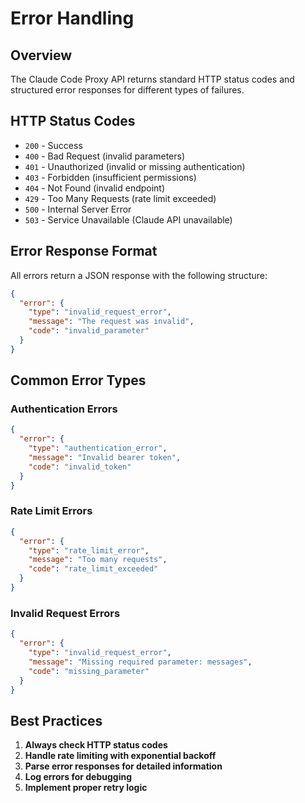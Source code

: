 # Error Handling

## Overview

The Claude Code Proxy API returns standard HTTP status codes and structured error responses for different types of failures.

## HTTP Status Codes

- `200` - Success
- `400` - Bad Request (invalid parameters)
- `401` - Unauthorized (invalid or missing authentication)
- `403` - Forbidden (insufficient permissions)
- `404` - Not Found (invalid endpoint)
- `429` - Too Many Requests (rate limit exceeded)
- `500` - Internal Server Error
- `503` - Service Unavailable (Claude API unavailable)

## Error Response Format

All errors return a JSON response with the following structure:

```json
{
  "error": {
    "type": "invalid_request_error",
    "message": "The request was invalid",
    "code": "invalid_parameter"
  }
}
```

## Common Error Types

### Authentication Errors
```json
{
  "error": {
    "type": "authentication_error",
    "message": "Invalid bearer token",
    "code": "invalid_token"
  }
}
```

### Rate Limit Errors
```json
{
  "error": {
    "type": "rate_limit_error",
    "message": "Too many requests",
    "code": "rate_limit_exceeded"
  }
}
```

### Invalid Request Errors
```json
{
  "error": {
    "type": "invalid_request_error",
    "message": "Missing required parameter: messages",
    "code": "missing_parameter"
  }
}
```

## Best Practices

1. **Always check HTTP status codes**
2. **Handle rate limiting with exponential backoff**
3. **Parse error responses for detailed information**
4. **Log errors for debugging**
5. **Implement proper retry logic**